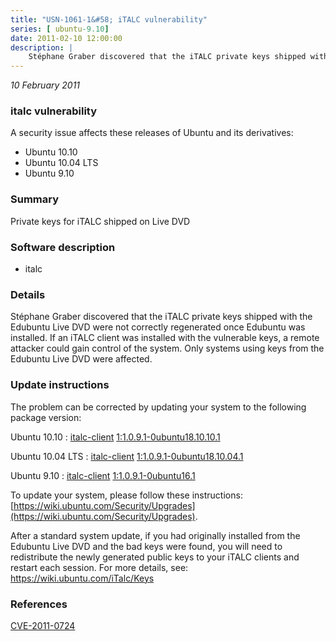 ```yaml
---
title: "USN-1061-1&#58; iTALC vulnerability"
series: [ ubuntu-9.10]
date: 2011-02-10 12:00:00
description: |
    Stéphane Graber discovered that the iTALC private keys shipped with the Edubuntu Live DVD were not correctly regenerated once Edubuntu was installed. If an iTALC client was installed with the vulnerable keys, a remote attacker could gain control of the system. Only systems using keys from the Edubuntu Live DVD were affected. 
--- 
```

 
 

*10 February 2011*

### italc vulnerability

A security issue affects these releases of Ubuntu and its derivatives:

* Ubuntu 10.10
* Ubuntu 10.04 LTS
* Ubuntu 9.10

### Summary

Private keys for iTALC shipped on Live DVD 

### Software description

* italc 

### Details

Stéphane Graber discovered that the iTALC private keys shipped with the Edubuntu Live DVD were not correctly regenerated once Edubuntu was installed. If an iTALC client was installed with the vulnerable keys, a remote attacker could gain control of the system. Only systems using keys from the Edubuntu Live DVD were affected. 

### Update instructions

The problem can be corrected by updating your system to the following package version:

Ubuntu 10.10
 : [italc-client](https://launchpad.net/ubuntu/+source/italc) <span> [1:1.0.9.1-0ubuntu18.10.10.1](https://launchpad.net/ubuntu/+source/italc/1:1.0.9.1-0ubuntu18.10.10.1) </span> 

Ubuntu 10.04 LTS
 : [italc-client](https://launchpad.net/ubuntu/+source/italc) <span> [1:1.0.9.1-0ubuntu18.10.04.1](https://launchpad.net/ubuntu/+source/italc/1:1.0.9.1-0ubuntu18.10.04.1) </span> 

Ubuntu 9.10
 : [italc-client](https://launchpad.net/ubuntu/+source/italc) <span> [1:1.0.9.1-0ubuntu16.1](https://launchpad.net/ubuntu/+source/italc/1:1.0.9.1-0ubuntu16.1) </span> 

To update your system, please follow these instructions: [https://wiki.ubuntu.com/Security/Upgrades](https://wiki.ubuntu.com/Security/Upgrades).

After a standard system update, if you had originally installed from the Edubuntu Live DVD and the bad keys were found, you will need to redistribute the newly generated public keys to your iTALC clients and restart each session. For more details, see: https://wiki.ubuntu.com/iTalc/Keys 

### References

 
 [CVE-2011-0724](http://people.ubuntu.com/~ubuntu-security/cve/CVE-2011-0724)
 

